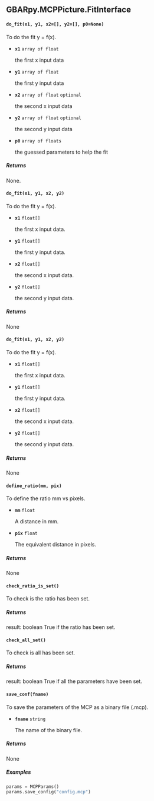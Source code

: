 ## GBARpy.MCPPicture.FitInterface

#### `do_fit(x1, y1, x2=[], y2=[], p0=None)`

To do the fit y = f(x).

- **`x1`** `array of float`

   the first x input data
- **`y1`** `array of float`

   the first y input data
- **`x2`** `array of float` `optional`

   the second x input data
- **`y2`** `array of float` `optional`

   the second y input data
- **`p0`** `array of floats`

   the guessed parameters to help the fit

##### Returns
   None.

#### `do_fit(x1, y1, x2, y2)`

To do the fit y = f(x).

- **`x1`** `float[]`

   the first x input data.

- **`y1`** `float[]`

   the first y input data.

- **`x2`** `float[]`

   the second x input data.

- **`y2`** `float[]`

   the second y input data.

##### Returns
   None

#### `do_fit(x1, y1, x2, y2)`

To do the fit y = f(x).

- **`x1`** `float[]`

   the first x input data.

- **`y1`** `float[]`

   the first y input data.

- **`x2`** `float[]`

   the second x input data.

- **`y2`** `float[]`

   the second y input data.

##### Returns
   None


#### `define_ratio(mm, pix)`

To define the ratio mm vs pixels.

- **`mm`** `float`

   A distance in mm.

- **`pix`** `float`

   The equivalent distance in pixels.

##### Returns
   None

#### `check_ratio_is_set()`

To check is the ratio has been set.

##### Returns
   result: boolean
True if the ratio has been set.

#### `check_all_set()`

To check is all has been set.

##### Returns
   result: boolean
True if all the parameters have been set.

#### `save_conf(fname)`

To save the parameters of the MCP as a binary file (.mcp).

- **`fname`** `string`

   The name of the binary file.

##### Returns
   None

##### Examples
```python
params = MCPParams()
params.save_config("config.mcp")
```


